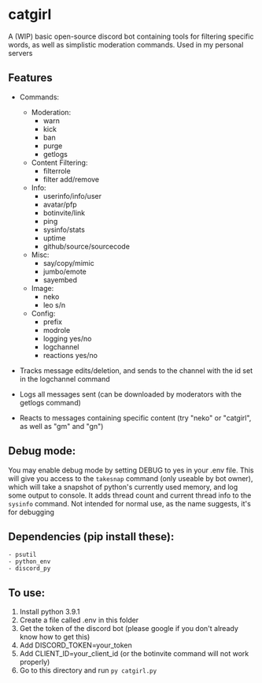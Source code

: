 # catgirl
A (WIP) basic open-source discord bot containing tools for filtering specific words, as well as simplistic moderation commands. Used in my personal servers

## Features
- Commands:
    - Moderation:
        - warn
        - kick
        - ban
        - purge
        - getlogs
    - Content Filtering:
        - filterrole
        - filter add/remove
    - Info:
        - userinfo/info/user
        - avatar/pfp
        - botinvite/link
        - ping
        - sysinfo/stats
        - uptime
        - github/source/sourcecode
    - Misc:
        - say/copy/mimic
        - jumbo/emote
        - sayembed
    - Image:
        - neko
        - leo s/n
    - Config:
        - prefix
        - modrole
        - logging yes/no
        - logchannel
        - reactions yes/no

- Tracks message edits/deletion, and sends to the channel with the id set in the logchannel command
- Logs all messages sent (can be downloaded by moderators with the getlogs command)
- Reacts to messages containing specific content (try "neko" or "catgirl", as well as "gm" and "gn")

## Debug mode:
You may enable debug mode by setting DEBUG to yes in your .env file. This will give you access to the `takesnap` command (only useable by bot owner), which will take a snapshot of python's currently used memory, and log some output to console. It adds thread count and current thread info to the `sysinfo` command. Not intended for normal use, as the name suggests, it's for debugging

## Dependencies (pip install these):
    - psutil
    - python_env
    - discord_py

## To use:
1. Install python 3.9.1
2. Create a file called .env in this folder
3. Get the token of the discord bot (please google if you don't already know how to get this)
4. Add DISCORD_TOKEN=your_token
5. Add CLIENT_ID=your_client_id (or the botinvite command will not work properly)
4. Go to this directory and run `py catgirl.py`